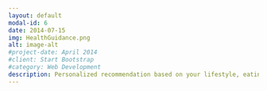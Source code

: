 ```yaml
---
layout: default
modal-id: 6
date: 2014-07-15
img: HealthGuidance.png
alt: image-alt
#project-date: April 2014
#client: Start Bootstrap
#category: Web Development
description: Personalized recommendation based on your lifestyle, eating habits, and mindset.
---
```

